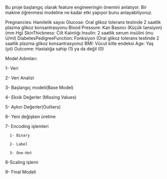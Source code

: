 Bu proje başlangıç olarak feature engineeringin önemini anlatıyor. Bir makine öğrenmesi modeline ne kadar etki yapıyor bunu anlayabiliyoruz.

Pregnancies:  Hamilelik sayısı
Glucose:  Oral glikoz tolerans testinde 2 saatlik plazma glikoz konsantrasyonu
Blood Pressure:  Kan Basıncı (Küçük tansiyon) (mm Hg)
SkinThickness:  Cilt Kalınlığı
Insulin:  2 saatlik serum insülini (mu U/ml)
DiabetesPedigreeFunction: Fonksiyon (Oral glikoz tolerans testinde 2 saatlik plazma glikoz konsantrasyonu)
BMI:  Vücut kitle endeksi
Age:  Yaş (yıl)
Outcome:  Hastalığa sahip (1) ya da değil (0)




Model Adımları:


   1- Veri 

   
   2- Veri Analizi

   
   3- Başlangıç modeli(Base Model)

   
   4- Eksik Değerler (Missing Values)

   
   5- Aykırı Değerler(Outliers)

   
   6- Yeni değişken üretme

   
   7- Encoding işlemleri

   
      1- Binary
      
      2- Label
      
      3- One-Hot
      
   8-Scaling işlemi 

   
   9- Final Modeli
   
